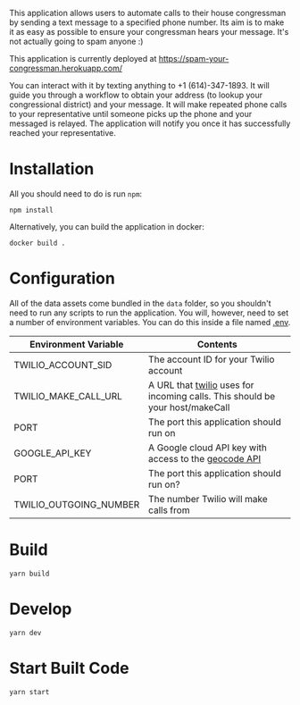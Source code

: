 This application allows users to automate calls to their house congressman by sending a text message to a specified phone number. Its aim is to make it as easy as possible to ensure your congressman hears your message. It's not actually going to spam anyone :)

This application is currently deployed at https://spam-your-congressman.herokuapp.com/

You can interact with it by texting anything to +1 (614)-347-1893. It will guide you through a workflow to obtain your address (to lookup your congressional district) and your message. It will make repeated phone calls to your representative until someone picks up the phone and your messaged is relayed. The application will notify you once it has successfully reached your representative.

# Installation

All you should need to do is run `npm`:

```
npm install
```

Alternatively, you can build the application in docker:

```
docker build .
```

# Configuration

All of the data assets come bundled in the `data` folder, so you shouldn't need to run any scripts to run the application. You will, however, need to set a number of environment variables. You can do this inside a file named [.env](https://www.freecodecamp.org/news/nodejs-custom-env-files-in-your-apps-fa7b3e67abe1/).

| Environment Variable   | Contents                                                                                                                  |
| ---------------------- | ------------------------------------------------------------------------------------------------------------------------- |
| TWILIO_ACCOUNT_SID     | The account ID for your Twilio account                                                                                    |
| TWILIO_MAKE_CALL_URL   | A URL that [twilio](https://www.twilio.com/) uses for incoming calls. This should be your host/makeCall                   |
| PORT                   | The port this application should run on                                                                                   |
| GOOGLE_API_KEY         | A Google cloud API key with access to the [geocode API](https://developers.google.com/maps/documentation/geocoding/start) |
| PORT                   | The port this application should run on?                                                                                  |
| TWILIO_OUTGOING_NUMBER | The number Twilio will make calls from                                                                                    |

# Build

```
yarn build
```

# Develop

```
yarn dev
```

# Start Built Code

```
yarn start
```
